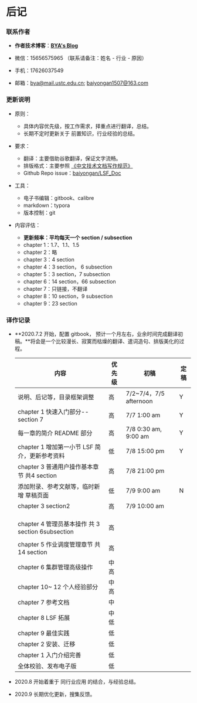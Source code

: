 # 后记

### 联系作者

- **作者技术博客**：[**BYA's Blog**](http://bya.cool)
- 微信：15656575965 （联系请备注：姓名 - 行业 - 原因）

- 手机：17626037549
- 邮箱：bya@mail.ustc.edu.cn;   baiyongan1507@163.com



### 更新说明

- 原则：

  - 具体内容优先级，按工作需求，择重点进行翻译，总结。
  - 长期不定时更新关于 前置知识，行业经验的总结。

- 要求：

  - 翻译：主要借助谷歌翻译，保证文字流畅。
  - 排版格式：主要参照 [《中文技术文档写作规范》](https://github.com/ruanyf/document-style-guide)
  - Github Repo issue：[baiyongan/LSF_Doc](https://github.com/baiyongan/LSF_Doc)

- 工具：

  - 电子书编辑：gitbook、calibre
  - markdown：typora
  - 版本控制：git

- 内容评估：

  - **更新频率：平均每天一个 section / subsection**
  - chapter 1：1.7、1.1、1.5
  - chapter 2：略
  - chapter 3：4 section 
  - chapter 4：3 section， 6 subsection
  - chapter 5：3 section，7 subsection
  - chapter 6：14 section，66 subsection
  - chapter 7：只链接，不翻译
  - chapter 8：10 section，9 subsection
  - chapter 9：23 section
  
  

### 译作记录

- **2020.7.2 开始，配置 gitbook， 预计一个月左右，业余时间完成翻译初稿。**将会是一个比较漫长、寂寞而枯燥的翻译、遣词造句、排版美化的过程。
  
  | 内容                                              | 优先级 | 初稿                   | 定稿 |
  | ------------------------------------------------- | ------ | ---------------------- | ---- |
  | 说明、后记等，目录框架调整                        | 高     | 7/2~7/4，7/5 afternoon | Y    |
  | chapter 1 快速入门部分--section 7                 | 高     | 7/7 1:00 am            | Y    |
  | 每一章的简介 README 部分                          | 高     | 7/8 0:30 am, 9:00 am   | Y    |
  | chapter 1 增加第一小节 LSF 简介，更新参考资料     | 低     | 7/8 15:00 pm           | Y    |
  | chapter 3 普通用户操作基本章节 共4 section        | 高     | 7/8 21:00 pm           |      |
  | 添加附录、参考文献等，临时新增 草稿页面           | 低     | 7/9 9:00 am            | N    |
  | chapter 3 section2                                | 高     | 7/9 10:00 am           |      |
  |                                                   |        |                        |      |
  |                                                   |        |                        |      |
  |                                                   |        |                        |      |
  | chapter 4 管理员基本操作 共 3 section 6subsection | 高     |                        |      |
  |                                                   |        |                        |      |
  | chapter 5 作业调度管理章节 共 14 section          | 高     |                        |      |
  | chapter 6 集群管理高级操作                        | 中高   |                        |      |
  | chapter 10~ 12 个人经验部分                       | 中高   |                        |      |
  | chapter 7 参考文档                                | 中     |                        |      |
  | chapter 8 LSF 拓展                                | 中低   |                        |      |
  | chapter 9 最佳实践                                | 低     |                        |      |
  | chapter 2 安装、迁移                              | 低     |                        |      |
  | chapter 1 入门介绍完善                            | 低     |                        |      |
  | 全体校验、发布电子版                              | 低     |                        |      |
  



- 2020.8 开始着重于 同行业应用 的结合，与经验总结。
- 2020.9 长期优化更新，搜集反馈。



